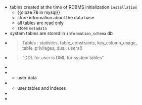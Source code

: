 - tables created at the time of RDBMS initialization ``installation``
	- {{cloze 78 in mysql}}
	- store information about the data base
	- all tables are read only
	- store `metadata`
- system tables are stored in `information_schema` db
- > Tables :
  statistics,
  table_constraints,
  key_column_usage,
  table_privilages,
  dual,
  users()
- > "DDL for user is DML for system tables"
-
- - user data
- - user tables and indexes
-
-